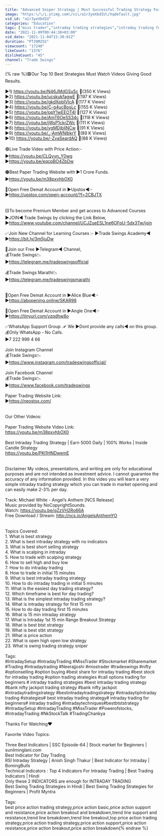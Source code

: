```yaml
---
title: "Advanced Sniper Strategy | Most Successful Trading Strategy For Regular Income"
image: "https:\/\/i.ytimg.com\/vi\/a1r3yeXbdIU\/hqdefault.jpg"
vid_id: "a1r3yeXbdIU"
categories: "Education"
tags: ["miss trader","intraday trading strategies","intraday trading for beginners"]
date: "2021-11-09T09:44:38+03:00"
vid_date: "2021-11-04T15:30:01Z"
duration: "PT20M25S"
viewcount: "17248"
likeCount: "1376"
dislikeCount: "45"
channel: "Trade Swings"
---
```

{% raw %}🟩Our Top 10 Best Strategies Must Watch Videos Giving Good Results.<br /><br />▶1) <a rel="nofollow" target="blank" href="https://youtu.be/N46JMdGSu5c">https://youtu.be/N46JMdGSu5c</a>   💚(350 K Views)<br />▶2) <a rel="nofollow" target="blank" href="https://youtu.be/ucskukfagwE">https://youtu.be/ucskukfagwE</a>       💚(197 K Views)<br />▶3) <a rel="nofollow" target="blank" href="https://youtu.be/gkdXpbIVIcA">https://youtu.be/gkdXpbIVIcA</a>        💚(177 K Views)<br />▶4) <a rel="nofollow" target="blank" href="https://youtu.be/C-g4ucBosLc">https://youtu.be/C-g4ucBosLc</a>       💚(155 K Views)<br />▶5) <a rel="nofollow" target="blank" href="https://youtu.be/ppY1wEEOT4I">https://youtu.be/ppY1wEEOT4I</a>      💚(127 K Views)<br />▶6) <a rel="nofollow" target="blank" href="https://youtu.be/AmT6OeSS34c">https://youtu.be/AmT6OeSS34c</a>    💚(118 K Views)<br />▶7) <a rel="nofollow" target="blank" href="https://youtu.be/jWsP1ckrZWc">https://youtu.be/jWsP1ckrZWc</a>      💚(111 K Views)<br />▶8) <a rel="nofollow" target="blank" href="https://youtu.be/vgMDjbljNCw">https://youtu.be/vgMDjbljNCw</a>       💚(91 K Views)<br />▶9) <a rel="nofollow" target="blank" href="https://youtu.be/_-AmWNlbkrY">https://youtu.be/_-AmWNlbkrY</a>      💚(89 K Views)<br />▶10) <a rel="nofollow" target="blank" href="https://youtu.be/-ZvaSeardAQ">https://youtu.be/-ZvaSeardAQ</a>     💚(88 K Views)<br /><br />🟢Live Trade Video with Price Action:-<br />▶<a rel="nofollow" target="blank" href="https://youtu.be/CLQyvn_Y0wg">https://youtu.be/CLQyvn_Y0wg</a><br />▶<a rel="nofollow" target="blank" href="https://youtu.be/eqcpBO4ZbDw">https://youtu.be/eqcpBO4ZbDw</a><br /><br />🟠Best Paper Trading Website with ▶1 Crore Funds.<br />▶<a rel="nofollow" target="blank" href="https://youtu.be/m38pxvhbOX0">https://youtu.be/m38pxvhbOX0</a><br /><br />🔵Open Free Demat Account in ▶Upstox◀:-<br />▶<a rel="nofollow" target="blank" href="https://upstox.com/open-account/?f=2CBJTX">https://upstox.com/open-account/?f=2CBJTX</a><br /><br /><br />🟨To become Premium Member and get access to Advanced Courses ▶JOIN◀ Trade Swings by clicking the Link Below,<br />▶<a rel="nofollow" target="blank" href="https://www.youtube.com/channel/UCJZueESL1ne6OFpU-5dx3Tw/join">https://www.youtube.com/channel/UCJZueESL1ne6OFpU-5dx3Tw/join</a><br /><br />✅Join New Channel for Learning Courses :- ▶Trade Swings Academy◀<br />▶<a rel="nofollow" target="blank" href="https://bit.ly/3m5juDw">https://bit.ly/3m5juDw</a><br /><br />💚Join our Free ▶Telegram◀ Channel,<br />💰Trade Swings📉<br />▶<a rel="nofollow" target="blank" href="https://telegram.me/tradeswingsofficial">https://telegram.me/tradeswingsofficial</a><br /><br />💰Trade Swings Marathi📉<br />▶<a rel="nofollow" target="blank" href="https://telegram.me/tradeswingsmarathi">https://telegram.me/tradeswingsmarathi</a><br /><br /><br />🔵Open Free Demat Account in ▶Alice Blue◀:-<br />▶<a rel="nofollow" target="blank" href="https://abopening.online/SKAR98">https://abopening.online/SKAR98</a><br /><br />🔵Open Free Demat Account in ▶Angle One◀:-<br />▶<a rel="nofollow" target="blank" href="https://tinyurl.com/yzqdhw8o">https://tinyurl.com/yzqdhw8o</a><br /><br />✅WhatsApp Support Group .✔ We ▶Dont provide any calls◀ on this group.<br />💰Only WhatsApp - No Calls.<br />▶7 222 999 4 66<br /><br />Join Instagram Channel <br />💰Trade Swings📉<br />▶<a rel="nofollow" target="blank" href="https://www.instagram.com/tradeswingsofficial/">https://www.instagram.com/tradeswingsofficial/</a><br /><br />Join Facebook Channel <br />💰Trade Swings📉<br />▶<a rel="nofollow" target="blank" href="https://www.facebook.com/tradeswings">https://www.facebook.com/tradeswings</a><br /><br />Paper Trading Website Link:<br />▶<a rel="nofollow" target="blank" href="https://neostox.com/">https://neostox.com/</a><br /><br /><br />Our Other Videos:<br /><br />Paper Trading Website Video Link:<br /><a rel="nofollow" target="blank" href="https://youtu.be/m38pxvhbOX0">https://youtu.be/m38pxvhbOX0</a><br /><br />Best Intraday Trading Strategy | Earn 5000 Daily | 100% Works | Inside Candle Strategy<br /><a rel="nofollow" target="blank" href="https://youtu.be/PKI1HNDwemE">https://youtu.be/PKI1HNDwemE</a><br /><br /><br />Disclaimer  My videos, presentations, and writing are only for educational purposes and are not intended as investment advice. I cannot guarantee the accuracy of any information provided. In this video you will learn a very simple intraday trading strategy which you can trade in  market opening and can easily make 2-3% per day.<br /><br />Track: Michael White - Angel’s Anthem [NCS Release]<br />Music provided by NoCopyrightSounds.<br />Watch: <a rel="nofollow" target="blank" href="https://youtu.be/gZzVH2Ro66A">https://youtu.be/gZzVH2Ro66A</a><br />Free Download / Stream: <a rel="nofollow" target="blank" href="http://ncs.io/AngelsAnthemYO">http://ncs.io/AngelsAnthemYO</a><br /><br /><br />Topics Covered:<br />1. What is best strategy<br />2. What is best intraday strategy with no indicators<br />3. What is best short selling strategy<br />4. What is scalping in intraday<br />5. How to trade with scalping strategy<br />6. How to sell high and buy low<br />7. How to do intraday trading<br />8. How to trade in initial 15 minutes<br />9. What is best intraday trading strategy<br />10. How to do intraday trading in initial 5 minutes<br />11. What is the easiest day trading strategy?<br />12. Which timeframe is best for day trading?<br />13. What is the simplest intraday trading strategy?<br />14. What is intraday strategy for first 15 min<br />15. How to do day trading first 15 minutes<br />16. What is 15 min intraday strategy<br />17. What is Intraday 1st 15 min Range Breakout Strategy<br />18. What is best btst strategy<br />19. What is best stbt strategy<br />21. What is price action<br />22. What is open high open low strategy<br />23. What is swing trading strategy sniper<br /><br />Tags:<br />#IntradaySetup #IntradayTrading #MissTrader #Stockmarket #Sharemarket #Trading #Intradaytrading #Neerajjoshi #misstrader #tradeswings #nifty​ #option​ selling #option​ buying #best​ share for intraday trading #best​ stock for intraday trading #option​ trading strategies #call​ options trading for beginners # intraday trading strategies #best​ intraday trading strategy #bank​ nifty jackpot trading strategy #bank​ nifty jackpot #intradaytradingstrategy​ #bestintradaytradingstrategy​ #intradaytip​ Intraday trading #strategies​# best intraday trading strategy# intraday trading for beginners# intraday trading #intradaytechniques​ #bestbtststrategy​ #IntradaySetup #IntradayTrading #MissTrader #Powerofstocks​, #IntradayTrading #NkStockTalk #TradingChankya<br /><br />Thanks For Watching❤️<br /><br />Favorite Video Topics:<br /><br />Three Best Indicators | SSC Episode-64 | Stock market for Beginners | sunilminglani.com<br />Best Indicator for Day Trading<br />RSI Intraday Strategy | Anish Singh Thakur | Best Indicator for Intraday | BomingBulls<br />Technical Indicators : Top 4 Indicators For Intraday Trading | Best Trading Indicators | Hindi<br />Only these 2 INDICATORS are enough for INTRADAY TRADING<br />Best Swing Trading Strategies in Hindi | Best Swing Trading Strategies for Beginners | Profit Myntra<br /><br />Tags:<br />best price action trading strategy,price action basic,price action support and resistance,price action breakout and breakdown,trend line support and resistance,trend line breakdown,trend line breakout,top price action trading strategy,price action trading strategy,price action support,price action resistance,price action breakout,price action breakdown{% endraw %}
